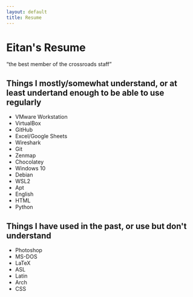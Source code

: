 ```yaml
---
layout: default
title: Resume
---
```


<h1>Eitan's Resume</h1>
    <q cite="https://discord.com/channels/350295689789440000/455361640150335538/839540445339058196">the best member of the crossroads staff</q>
    <h2>Things I mostly/somewhat understand, or at least undertand enough to be able to use regularly</h2>
    <ul>
        <li>VMware Workstation</li>
        <li>VirtualBox</li>
        <li>GitHub</li>
        <li>Excel/Google Sheets</li>
        <li>Wireshark</li>
        <li>Git</li>
        <li>Zenmap</li>
        <li>Chocolatey</li>
        <li>Windows 10</li>
        <li>Debian</li>
        <li>WSL2</li>
        <li>Apt</li>
        <li>English</li>
        <li>HTML</li>
        <li>Python</li>
    </ul>
    <h2>Things I have used in the past, or use but don't understand </h2>
    <ul>
        <li>Photoshop</li>
        <li>MS-DOS</li>
        <li>LaTeX</li>
        <li>ASL</li>
        <li>Latin</li>
        <li>Arch</li>
        <li>CSS</li>
    </ul>